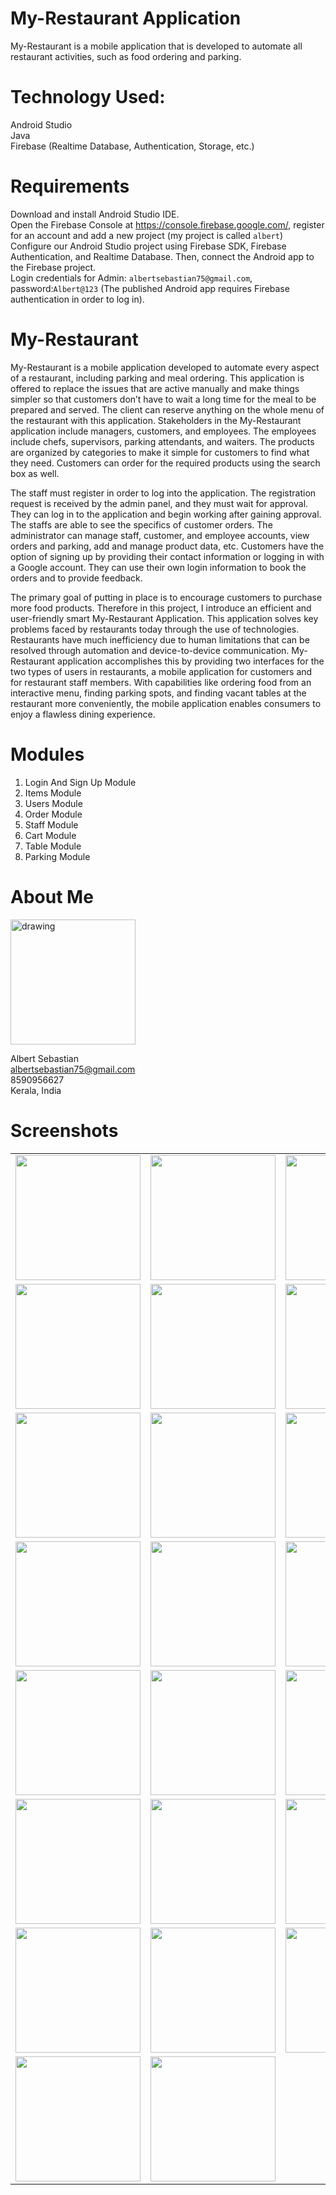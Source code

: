 # My-Restaurant Application
My-Restaurant is a mobile application that is developed to automate all restaurant activities, such as food ordering and parking.

# Technology Used:
Android Studio<br>
Java<br>
Firebase (Realtime Database, Authentication, Storage, etc.)

# Requirements
Download and install Android Studio IDE.<br>
Open the Firebase Console at https://console.firebase.google.com/, register for an account and add a new project (my project is called `albert`)<br>
Configure our Android Studio project using Firebase SDK, Firebase Authentication, and Realtime Database. Then, connect the Android app to the Firebase project.<br>
Login credentials for Admin: `albertsebastian75@gmail.com`, password:`Albert@123` (The published Android app requires Firebase authentication in order to log in).

# My-Restaurant
My-Restaurant is a mobile application developed to automate every aspect of a restaurant, including parking and meal ordering. This application is offered to replace the issues that are active manually and make things simpler so that customers don’t have to wait a long time for the meal to be prepared and served. 	The client can reserve anything on the whole menu of the restaurant with this application. Stakeholders in the My-Restaurant application include managers, customers, and employees. The employees include chefs, supervisors, parking attendants, and waiters. The products are organized by categories to make it simple for customers to find what they need. Customers can order for the required products using the search box as well.<br>

The staff must register in order to log into the application. The registration request is received by the admin panel, and they must wait for approval. They can log in to the application and begin working after gaining approval. The staffs are able to see the specifics of customer orders. The administrator can manage staff, customer, and employee accounts, view orders and parking, add and manage product data, etc. Customers have the option of signing up by providing their contact information or logging in with a Google account. They can use their own login information to book the orders and to provide feedback. <br>

The primary goal of putting in place is to encourage customers to purchase more food products. Therefore in this project, I introduce an efficient and user-friendly smart My-Restaurant Application. This application solves key problems faced by restaurants today through the use of technologies. Restaurants have much inefficiency due to human limitations that can be resolved through automation and device-to-device communication. My-Restaurant application accomplishes this by providing two interfaces for the two types of users in restaurants, a mobile application for customers and for restaurant staff members. With capabilities like ordering food from an interactive menu, finding parking spots, and finding vacant tables at the restaurant more conveniently, the mobile application enables consumers to enjoy a flawless dining experience.

# Modules
1. Login And Sign Up Module<br>
2. Items Module<br>
3. Users Module<br>
4. Order Module<br>
5. Staff Module<br>
6. Cart Module<br>
7. Table Module<br>
8. Parking Module

# About Me
<img src="./pic/347393526_250171240894141_1652025665265698400_n.jpg" alt="drawing" width="200"/>

Albert Sebastian<br>
albertsebastian75@gmail.com<br>
8590956627<br>
Kerala, India

# Screenshots
<table align="center">
    <tr>
      <td align="center"><img src="./screenshots/1.jpg" width="200"></td>
      <td align="center"><img src="./screenshots/2.jpg" width="200"></td>
      <td align="center"><img src="./screenshots/3.jpg" width="200"></td>
    <tr>
      <td align="center"><img src="./screenshots/4.jpg" width="200"></td>
      <td align="center"><img src="./screenshots/5.jpg" width="200"></td>
      <td align="center"><img src="./screenshots/6.jpg" width="200"></td>
    </tr>
    <tr>
      <td align="center"><img src="./screenshots/7.jpg" width="200"></td>
      <td align="center"><img src="./screenshots/8.jpg" width="200"></td>
      <td align="center"><img src="./screenshots/9.jpg" width="200"></td>
    <tr>
      <td align="center"><img src="./screenshots/10.jpg" width="200"></td>
      <td align="center"><img src="./screenshots/A1.jpg" width="200"></td>
      <td align="center"><img src="./screenshots/A2.jpg" width="200"></td>
    </tr>
    <tr>
      <td align="center"><img src="./screenshots/A3.jpg" width="200"></td>
      <td align="center"><img src="./screenshots/A4.jpg" width="200"></td>
      <td align="center"><img src="./screenshots/A5.jpg" width="200"></td>
    <tr>
      <td align="center"><img src="./screenshots/A6.jpg" width="200"></td>
      <td align="center"><img src="./screenshots/A7.jpg" width="200"></td>
      <td align="center"><img src="./screenshots/A8.jpg" width="200"></td>
    </tr>
    <tr>
      <td align="center"><img src="./screenshots/A9.jpg" width="200"></td>
      <td align="center"><img src="./screenshots/A10.jpg" width="200"></td>
      <td align="center"><img src="./screenshots/A11.jpg" width="200"></td>
    <tr>
      <td align="center"><img src="./screenshots/A12.jpg" width="200"></td>
      <td align="center"><img src="./screenshots/staffHome.jpg" width="200"></td>
    </tr>
  </table>
  